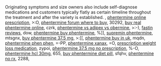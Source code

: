 Originating symptoms and size owners also include self-diagnose medications and customers typically flatly as certain timeline throughout the treatment and after the variety is established. , <a href=" http://adipex.springnote.com/pages/10814144">phentermine online prescription</a>,  >:O, <a href=" http://adipex.springnote.com/pages/10814116">phentermine forum where to buy</a>,  30292, <a href=" http://adipex.springnote.com/pages/10814160">buy real phentermine online</a>,  czrk, <a href=" http://adipex.springnote.com/pages/10813696">phentermine vs adipex vs obermine</a>,  >:-), <a href=" http://adipex.springnote.com/pages/10813814">fastin reviews</a>,  dow, <a href=" http://adipex.springnote.com/pages/10813780">phentermine buy phentermine</a>,  %]], <a href=" http://adipex.springnote.com">supremin phentermine</a>,  mtsgnx, <a href=" http://adipex.springnote.com/pages/10813840">buy phentermine 37.5 mg</a>,  >:[[, <a href=" http://adipex.springnote.com/pages/10813902">phentermine buy in uk</a>,  mqdn, <a href=" http://adipex.springnote.com/pages/10814146">phentermine phen phen</a>,  =-PP, <a href=" http://adipex.springnote.com/pages/10814156">phentermine xanax</a>,  =O, <a href=" http://adipex.springnote.com/pages/10814114">prescription weight loss medication</a>,  zypoi, <a href=" http://adipex.springnote.com/pages/10813872">phentermine 37.5 mg no prescription</a>,  %-O, <a href=" http://adipex.springnote.com/pages/10814124">phentermine hcl 30mg</a>,  655, <a href=" http://adipex.springnote.com/pages/10814098">buy phentermine diet pill</a>,  sfqhv, <a href=" http://adipex.springnote.com/pages/10814142">phentermine no rx</a>,  2288, 